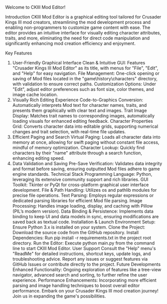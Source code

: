 Welcome to CKIII Mod Editor!

Introduction
CKIII Mod Editor is a graphical editing tool tailored for Crusader Kings III mod creators, streamlining the mod development process and enabling non-programmers to customize game content with ease. The editor provides an intuitive interface for visually editing character attributes, traits, and more, eliminating the need for direct code manipulation and significantly enhancing mod creation efficiency and enjoyment.

Key Features
1. User-Friendly Graphical Interface
Clean & Intuitive GUI: Features "Crusader Kings III Mod Editor" as its title, with menus for "File", "Edit", and "Help" for easy navigation.
File Management: One-click opening or saving of Mod files located in the "game\history\characters" directory, with validation to ensure correct paths.
Customization Options: Under "Edit", adjust editor preferences such as font size, color themes, and image cache location.
2. Visually Rich Editing Experience
Code-to-Graphics Conversion: Automatically interprets Mod text for character names, traits, and presents them graphically with clear text and images.
Trait Image Display: Matches trait names to corresponding images, automatically loading visuals for enhanced editing feedback.
Character Properties Grid: Converts character data into editable grids, supporting numerical changes and trait selection, with real-time file updates.
3. Efficient Paging and Search
Virtual Paging: Loads all character data into memory at once, allowing for swift paging without constant file access, mindful of memory optimization.
Character Lookup: Quickly find characters by their "name" attribute through a search function, enhancing editing speed.
4. Data Validation and Saving
Pre-Save Verification: Validates data integrity and format before saving, ensuring outputted Mod files adhere to game engine standards.
Technical Stack
Programming Language: Python, leveraging its extensive community support and rich libraries.
GUI Toolkit: Tkinter or PyQt for cross-platform graphical user interface development.
File & Path Handling: Utilizes os and pathlib modules for precise file operations.
Text Parsing: Employs regular expressions or dedicated parsing libraries for efficient Mod file parsing.
Image Processing: Handles image loading, display, and caching with Pillow (PIL’s modern version).
Data Binding & Persistence: Implements data binding to keep UI and data models in sync, ensuring modifications are saved back as textual code.
Installation & Launch
Environment Setup: Ensure Python 3.x is installed on your system.
Clone the Project: Download the source code from the GitHub repository.
Install Dependencies: Run pip install -r requirements.txt in the project root directory.
Run the Editor: Execute python main.py from the command line to start CKIII Mod Editor.
User Support
Consult the "Help" menu's "ReadMe" for detailed instructions, shortcut keys, update logs, and troubleshooting advice.
Report any issues or suggest features via GitHub Issues or contribute directly to the project.
Future Developments
Enhanced Functionality: Ongoing exploration of features like a tree-view navigator, advanced search and sorting, to further refine the user experience.
Performance Enhancements: Incorporating more efficient parsing and image handling techniques to boost overall editor performance.
Embark on your Crusader Kings III mod creation journey! Join us in expanding the game's possibilities.
